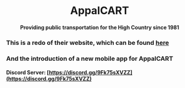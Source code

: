 <div>
<div align="center">
  <br />
<h1>AppalCART</h1>
<h4>Providing public transportation for the High Country since 1981</h4>
</div>

### This is a redo of their website, which can be found [here](https://www.appalcart.com/)
### And the introduction of a new mobile app for AppalCART

#### Discord Server: [https://discord.gg/9Fk75sXVZZ](https://discord.gg/9Fk75sXVZZ)



</div>
